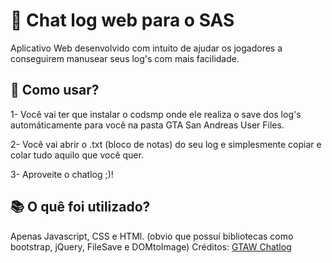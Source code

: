 # 💾 Chat log web para o SAS

Aplicativo Web desenvolvido com intuito de ajudar os jogadores a conseguirem manusear seus log's com mais facilidade.

## 📄 Como usar?

1- Você vai ter que instalar o codsmp onde ele realiza o save dos log's automáticamente para você na pasta GTA San Andreas User Files.

2- Você vai abrir o .txt (bloco de notas) do seu log e simplesmente copiar e colar tudo aquilo que você quer.

3- Aproveite o chatlog ;)!


## 📚 O quê foi utilizado?

Apenas Javascript, CSS e HTMl. (obvio que possuí bibliotecas como bootstrap, jQuery, FileSave e DOMtoImage)
Créditos: [GTAW Chatlog](https://chatlog.gta.world/)
